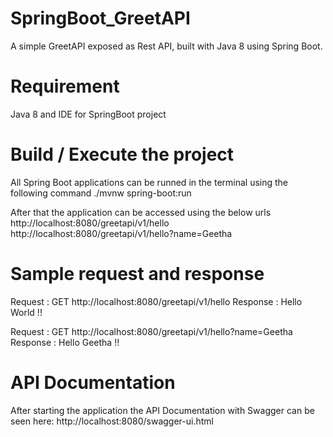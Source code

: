 # SpringBoot_GreetAPI
A simple GreetAPI exposed as Rest API, built with Java 8 using Spring Boot.

# Requirement
Java 8 and IDE for SpringBoot project

# Build / Execute the project
All Spring Boot applications can be runned in the terminal using the following command ./mvnw spring-boot:run

After that the application can be accessed using the below urls 
http://localhost:8080/greetapi/v1/hello
http://localhost:8080/greetapi/v1/hello?name=Geetha

# Sample request and response
Request : GET http://localhost:8080/greetapi/v1/hello
Response : Hello World !!

Request : GET http://localhost:8080/greetapi/v1/hello?name=Geetha
Response : Hello Geetha !!

# API Documentation
After starting the application the API Documentation with Swagger can be seen here: http://localhost:8080/swagger-ui.html
